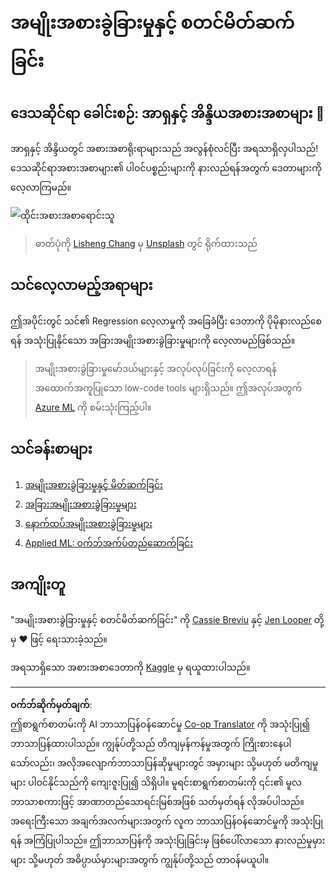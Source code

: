 <!--
CO_OP_TRANSLATOR_METADATA:
{
  "original_hash": "74e809ffd1e613a1058bbc3e9600859e",
  "translation_date": "2025-09-05T13:03:43+00:00",
  "source_file": "4-Classification/README.md",
  "language_code": "my"
}
-->
# အမျိုးအစားခွဲခြားမှုနှင့် စတင်မိတ်ဆက်ခြင်း

## ဒေသဆိုင်ရာ ခေါင်းစဉ်: အာရှနှင့် အိန္ဒိယအစားအစာများ 🍜

အာရှနှင့် အိန္ဒိယတွင် အစားအစာရိုးရာများသည် အလွန်စုံလင်ပြီး အရသာရှိလှပါသည်! ဒေသဆိုင်ရာအစားအစာများ၏ ပါဝင်ပစ္စည်းများကို နားလည်ရန်အတွက် ဒေတာများကို လေ့လာကြမည်။

![ထိုင်းအစားအစာရောင်းသူ](../../../4-Classification/images/thai-food.jpg)
> ဓာတ်ပုံကို <a href="https://unsplash.com/@changlisheng?utm_source=unsplash&utm_medium=referral&utm_content=creditCopyText">Lisheng Chang</a> မှ <a href="https://unsplash.com/s/photos/asian-food?utm_source=unsplash&utm_medium=referral&utm_content=creditCopyText">Unsplash</a> တွင် ရိုက်ထားသည်
  
## သင်လေ့လာမည့်အရာများ

ဤအပိုင်းတွင် သင်၏ Regression လေ့လာမှုကို အခြေခံပြီး ဒေတာကို ပိုမိုနားလည်စေရန် အသုံးပြုနိုင်သော အခြားအမျိုးအစားခွဲခြားမှုများကို လေ့လာမည်ဖြစ်သည်။

> အမျိုးအစားခွဲခြားမှုမော်ဒယ်များနှင့် အလုပ်လုပ်ခြင်းကို လေ့လာရန် အထောက်အကူပြုသော low-code tools များရှိသည်။ ဤအလုပ်အတွက် [Azure ML](https://docs.microsoft.com/learn/modules/create-classification-model-azure-machine-learning-designer/?WT.mc_id=academic-77952-leestott) ကို စမ်းသုံးကြည့်ပါ။

## သင်ခန်းစာများ

1. [အမျိုးအစားခွဲခြားမှုနှင့် မိတ်ဆက်ခြင်း](1-Introduction/README.md)
2. [အခြားအမျိုးအစားခွဲခြားမှုများ](2-Classifiers-1/README.md)
3. [နောက်ထပ်အမျိုးအစားခွဲခြားမှုများ](3-Classifiers-2/README.md)
4. [Applied ML: ဝက်ဘ်အက်ပ်တည်ဆောက်ခြင်း](4-Applied/README.md)

## အကျိုးတူ

"အမျိုးအစားခွဲခြားမှုနှင့် စတင်မိတ်ဆက်ခြင်း" ကို [Cassie Breviu](https://www.twitter.com/cassiebreviu) နှင့် [Jen Looper](https://www.twitter.com/jenlooper) တို့မှ ♥️ ဖြင့် ရေးသားခဲ့သည်။

အရသာရှိသော အစားအစာဒေတာကို [Kaggle](https://www.kaggle.com/hoandan/asian-and-indian-cuisines) မှ ရယူထားပါသည်။

---

**ဝက်ဘ်ဆိုက်မှတ်ချက်**:  
ဤစာရွက်စာတမ်းကို AI ဘာသာပြန်ဝန်ဆောင်မှု [Co-op Translator](https://github.com/Azure/co-op-translator) ကို အသုံးပြု၍ ဘာသာပြန်ထားပါသည်။ ကျွန်ုပ်တို့သည် တိကျမှန်ကန်မှုအတွက် ကြိုးစားနေပါသော်လည်း၊ အလိုအလျောက်ဘာသာပြန်ဆိုမှုများတွင် အမှားများ သို့မဟုတ် မတိကျမှုများ ပါဝင်နိုင်သည်ကို ကျေးဇူးပြု၍ သိရှိပါ။ မူရင်းစာရွက်စာတမ်းကို ၎င်း၏ မူလဘာသာစကားဖြင့် အာဏာတည်သောရင်းမြစ်အဖြစ် သတ်မှတ်ရန် လိုအပ်ပါသည်။ အရေးကြီးသော အချက်အလက်များအတွက် လူက ဘာသာပြန်ဝန်ဆောင်မှုကို အသုံးပြုရန် အကြံပြုပါသည်။ ဤဘာသာပြန်ကို အသုံးပြုခြင်းမှ ဖြစ်ပေါ်လာသော နားလည်မှုမှားများ သို့မဟုတ် အဓိပ္ပာယ်မှားများအတွက် ကျွန်ုပ်တို့သည် တာဝန်မယူပါ။